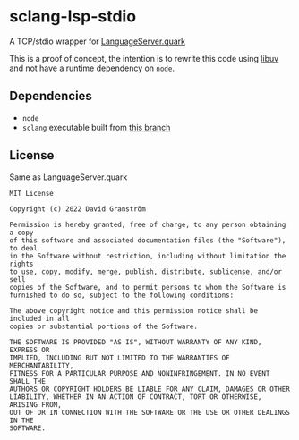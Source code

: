 # sclang-lsp-stdio

A TCP/stdio wrapper for [LanguageServer.quark](https://github.com/scztt/LanguageServer.quark)

This is a proof of concept, the intention is to rewrite this code using [libuv](https://github.com/libuv/libuv) and not have a runtime dependency on `node`.

## Dependencies

* `node`
* `sclang` executable built from [this branch](https://github.com/supercollider/supercollider/tree/topic/refactor-com-port)

## License

Same as LanguageServer.quark

```
MIT License

Copyright (c) 2022 David Granström

Permission is hereby granted, free of charge, to any person obtaining a copy
of this software and associated documentation files (the "Software"), to deal
in the Software without restriction, including without limitation the rights
to use, copy, modify, merge, publish, distribute, sublicense, and/or sell
copies of the Software, and to permit persons to whom the Software is
furnished to do so, subject to the following conditions:

The above copyright notice and this permission notice shall be included in all
copies or substantial portions of the Software.

THE SOFTWARE IS PROVIDED "AS IS", WITHOUT WARRANTY OF ANY KIND, EXPRESS OR
IMPLIED, INCLUDING BUT NOT LIMITED TO THE WARRANTIES OF MERCHANTABILITY,
FITNESS FOR A PARTICULAR PURPOSE AND NONINFRINGEMENT. IN NO EVENT SHALL THE
AUTHORS OR COPYRIGHT HOLDERS BE LIABLE FOR ANY CLAIM, DAMAGES OR OTHER
LIABILITY, WHETHER IN AN ACTION OF CONTRACT, TORT OR OTHERWISE, ARISING FROM,
OUT OF OR IN CONNECTION WITH THE SOFTWARE OR THE USE OR OTHER DEALINGS IN THE
SOFTWARE.
```
